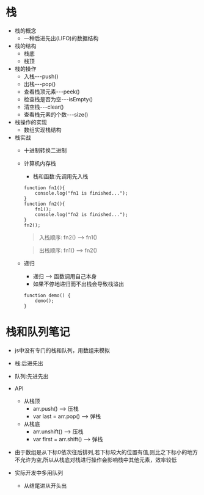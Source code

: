 # 栈

- 栈的概念
    - 一种后进先出(LIFO)的数据结构
- 栈的结构
    - 栈底
    - 栈顶
- 栈的操作
    - 入栈---push()
    - 出栈---pop()
    - 查看栈顶元素---peek()
    - 检查栈是否为空---isEmpty()
    - 清空栈---clear()
    - 查看栈元素的个数---size()
- 栈操作的实现
    - 数组实现栈结构
- 栈实战
    - 十进制转换二进制
    - 计算机内存栈
        - 栈和函数:先调用先入栈
        ```
        function fn1(){
            console.log("fn1 is finished...");
        }
        function fn2(){
            fn1();
            console.log("fn2 is finished...");
        }
        fn2();
        ```
        >入栈顺序: fn2() --> fn1()

        >出栈顺序: fn1() --> fn2()
    - 递归
        - 递归 --> 函数调用自己本身
        - 如果不停地递归而不出栈会导致栈溢出
        ```
        function demo() {
            demo();
        }
        ```

# 栈和队列笔记

- js中没有专门的栈和队列，用数组来模拟

- 栈:后进先出
- 队列:先进先出

- API
    + 从栈顶
        + arr.push() -->  压栈
        + var last = arr.pop() -->  弹栈
    + 从栈底
        + arr.unshift() -->  压栈
        + var first = arr.shift() -->  弹栈

- 由于数组是从下标0依次往后排列,若下标较大的位置有值,则比之下标小的地方不允许为空,所以从栈底对栈进行操作会影响栈中其他元素，效率较低

- 实际开发中多用队列
    + 从结尾进从开头出